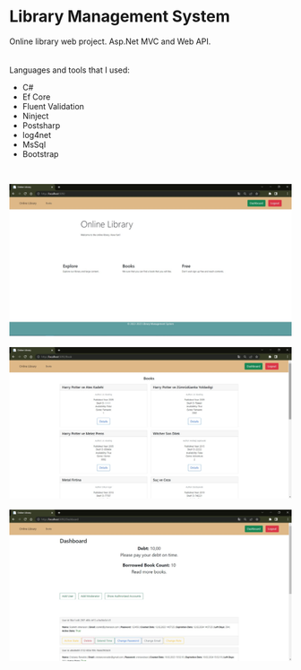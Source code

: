 # Library Management System
Online library web project. Asp.Net MVC and Web API.
<br/><br/><br/>
Languages and tools that I used:

* C#
* Ef Core
* Fluent Validation
* Ninject
* Postsharp
* log4net
* MsSql
* Bootstrap

<br/>



![Main Page](/images/lib.jpg)
<br/><br/>
![Books Page](/images/lib1.jpg)
<br/><br/>
![Dashboard](/images/lib2.jpg)
